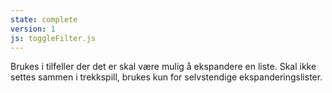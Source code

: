 ```yaml
---
state: complete
version: 1
js: toggleFilter.js
---
```

Brukes i tilfeller der det er skal være mulig å ekspandere en liste. Skal ikke settes sammen i trekkspill, brukes kun for selvstendige ekspanderingslister.
